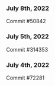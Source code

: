 ### July 8th, 2022

Commit #50842

### July 5th, 2022

Commit #314353


### July 4th, 2022

Commit #72281

